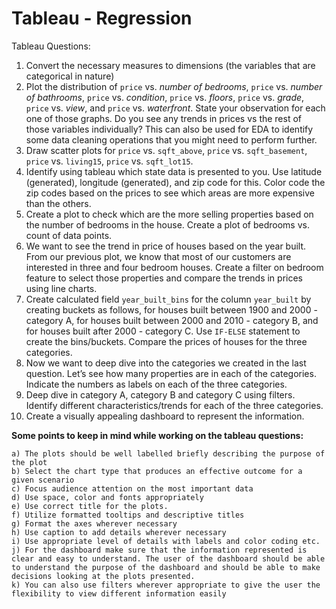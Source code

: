 # Tableau - Regression

Tableau Questions:

1. Convert the necessary measures to dimensions (the variables that are categorical in nature)
2. Plot the distribution of `price` vs. _number of bedrooms_, `price` vs. _number of bathrooms_, `price` vs. _condition_, `price` vs. _floors_, `price` vs. _grade_, `price` vs. _view_, and `price` vs. _waterfront_.
   State your observation for each one of those graphs. Do you see any trends in prices vs the rest of those variables individually? This can also be used for EDA to identify some data cleaning operations that you might need to perform further.
3. Draw scatter plots for `price` vs. `sqft_above`, `price` vs. `sqft_basement`, `price` vs. `living15`, `price` vs. `sqft_lot15`.
4. Identify using tableau which state data is presented to you. Use latitude (generated), longitude (generated), and zip code for this. Color code the zip codes based on the prices to see which areas are more expensive than the others.
5. Create a plot to check which are the more selling properties based on the number of bedrooms in the house. Create a plot of bedrooms vs. count of data points.
6. We want to see the trend in price of houses based on the year built. From our previous plot, we know that most of our customers are interested in three and four bedroom houses. Create a filter on bedroom feature to select those properties and compare the trends in prices using line charts.
7. Create calculated field `year_built_bins` for the column `year_built` by creating buckets as follows, for houses built between 1900 and 2000 - category A, for houses built between 2000 and 2010 - category B, and for houses built after 2000 - category C. Use `IF-ELSE` statement to create the bins/buckets. Compare the prices of houses for the three categories.
8. Now we want to deep dive into the categories we created in the last question. Let’s see how many properties are in each of the categories. Indicate the numbers as labels on each of the three categories.
9. Deep dive in category A, category B and category C using filters. Identify different characteristics/trends for each of the three categories.
10. Create a visually appealing dashboard to represent the information.

**Some points to keep in mind while working on the tableau questions:**

    a) The plots should be well labelled briefly describing the purpose of the plot
    b) Select the chart type that produces an effective outcome for a given scenario
    c) Focus audience attention on the most important data
    d) Use space, color and fonts appropriately
    e) Use correct title for the plots.
    f) Utilize formatted tooltips and descriptive titles
    g) Format the axes wherever necessary
    h) Use caption to add details wherever necessary
    i) Use appropriate level of details with labels and color coding etc.
    j) For the dashboard make sure that the information represented is clear and easy to understand. The user of the dashboard should be able to understand the purpose of the dashboard and should be able to make decisions looking at the plots presented.
    k) You can also use filters wherever appropriate to give the user the flexibility to view different information easily
